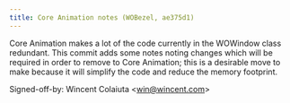 ```yaml
---
title: Core Animation notes (WOBezel, ae375d1)
---
```


Core Animation makes a lot of the code currently in the WOWindow class redundant. This commit adds some notes noting changes which will be required in order to remove to Core Animation; this is a desirable move to make because it will simplify the code and reduce the memory footprint.

Signed-off-by: Wincent Colaiuta &lt;win@wincent.com&gt;

